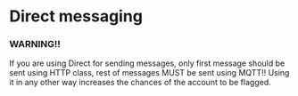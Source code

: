 # Direct messaging

### WARNING!!

If you are using Direct for sending messages, only first message should be sent using HTTP class, rest of messages MUST be sent using MQTT!! Using it in any other way increases the chances of the account to be flagged.